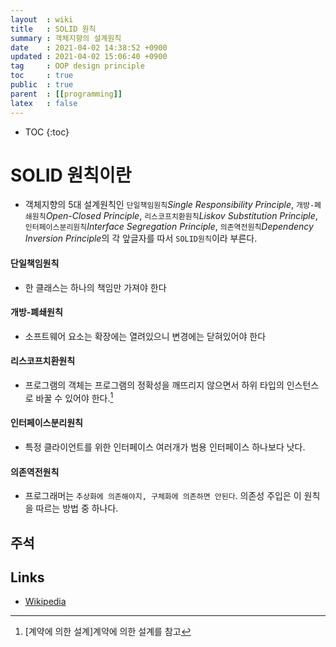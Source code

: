 ```yaml
---
layout  : wiki
title   : SOLID 원칙
summary : 객체지향의 설계원칙
date    : 2021-04-02 14:38:52 +0900
updated : 2021-04-02 15:06:40 +0900
tag     : OOP design principle
toc     : true
public  : true
parent  : [[programming]]
latex   : false
---
```

* TOC
{:toc}

# SOLID 원칙이란
* 객체지향의 5대 설계원칙인 `단일책임원칙`*Single Responsibility Principle*, `개방-폐쇄원칙`*Open-Closed Principle*, `리스코프치환원칙`*Liskov Substitution Principle*, `인터페이스분리원칙`*Interface Segregation Principle*, `의존역전원칙`*Dependency Inversion Principle*의 각 앞글자를 따서 `SOLID원칙`이라 부른다.

#### 단일책임원칙
* 한 클래스는 하나의 책임만 가져야 한다

#### 개방-폐쇄원칙
* 소프트웨어 요소는 확장에는 열려있으니 변경에는 닫혀있어야 한다

#### 리스코프치환원칙
* 프로그램의 객체는 프로그램의 정확성을 깨뜨리지 않으면서 하위 타입의 인스턴스로 바꿀 수 있어야 한다.[^DESBYCONT-1]

#### 인터페이스분리원칙
* 특정 클라이언트를 위한 인터페이스 여러개가 범용 인터페이스 하나보다 낫다.

#### 의존역전원칙
* 프로그래머는 `추상화에 의존해야지, 구체화에 의존하면 안된다`. 의존성 주입은 이 원칙을 따르는 방법 중 하나다.

## 주석
[^DESBYCONT-1]: [계약에 의한 설계]계약에 의한 설계를 참고

## Links
* [Wikipedia](https://ko.wikipedia.org/wiki/SOLID_(%EA%B0%9D%EC%B2%B4_%EC%A7%80%ED%96%A5_%EC%84%A4%EA%B3%84))
